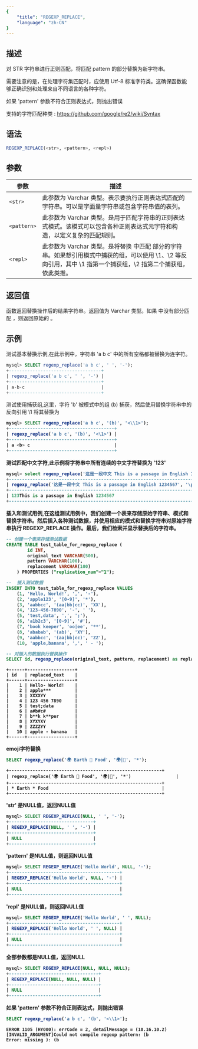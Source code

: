 ```yaml
---
{
    "title": "REGEXP_REPLACE",
    "language": "zh-CN"
}
---
```


## 描述

对 STR 字符串进行正则匹配，将匹配 pattern 的部分替换为新字符串。

需要注意的是，在处理字符集匹配时，应使用 Utf-8 标准字符类。这确保函数能够正确识别和处理来自不同语言的各种字符。

如果 'pattern' 参数不符合正则表达式，则抛出错误

支持的字符匹配种类 : https://github.com/google/re2/wiki/Syntax

## 语法

```sql
REGEXP_REPLACE(<str>, <pattern>, <repl>)
```

## 参数

| 参数 | 描述 |
| -- | -- |
| `<str>` | 此参数为 Varchar 类型。表示要执行正则表达式匹配的字符串。可以是字面量字符串或包含字符串值的表列。|
| `<pattern>` | 此参数为 Varchar 类型。是用于匹配字符串的正则表达式模式。该模式可以包含各种正则表达式元字符和构造，以定义复杂的匹配规则。|
| `<repl>` | 此参数为 Varchar 类型。是将替换 <str> 中匹配 <pattern> 部分的字符串。如果想引用模式中捕获的组，可以使用 \1、\2 等反向引用，其中 \1 指第一个捕获组，\2 指第二个捕获组，依此类推。|

## 返回值

函数返回替换操作后的结果字符串。返回值为 Varchar 类型。如果 <str> 中没有部分匹配 <pattern> ，则返回原始的 <str>。

## 示例

测试基本替换示例,在此示例中，字符串 'a b c' 中的所有空格都被替换为连字符。

```sql
mysql> SELECT regexp_replace('a b c', ' ', '-');
+-----------------------------------+
| regexp_replace('a b c', ' ', '-') |
+-----------------------------------+
| a-b-c                             |
+-----------------------------------+
```
测试使用捕获组,这里，字符 'b' 被模式中的组 (b) 捕获，然后使用替换字符串中的反向引用 \1 将其替换为<b>

```sql
mysql> SELECT regexp_replace('a b c', '(b)', '<\\1>');
+----------------------------------------+
| regexp_replace('a b c', '(b)', '<\1>') |
+----------------------------------------+
| a <b> c                                |
+----------------------------------------+
```
测试匹配中文字符,此示例将字符串中所有连续的中文字符替换为 '123'

```sql
mysql> select regexp_replace('这是一段中文 This is a passage in English 1234567', '\\p{Han}+', '123');
+---------------------------------------------------------------------------------------------+
| regexp_replace('这是一段中文 This is a passage in English 1234567', '\p{Han}+', '123')       |
+---------------------------------------------------------------------------------------------+
| 123This is a passage in English 1234567                                                     |
+---------------------------------------------------------------------------------------------+
```

插入和测试用例,在这组测试用例中，我们创建一个表来存储原始字符串、模式和替换字符串。然后插入各种测试数据，并使用相应的模式和替换字符串对原始字符串执行 REGEXP_REPLACE 操作。最后，我们检索并显示替换后的字符串。

```sql
-- 创建一个表来存储测试数据
CREATE TABLE test_table_for_regexp_replace (
        id INT,
        original_text VARCHAR(500),
        pattern VARCHAR(100),
        replacement VARCHAR(100)
    ) PROPERTIES ("replication_num"="1");

--  插入测试数据
INSERT INTO test_table_for_regexp_replace VALUES
    (1, 'Hello, World!', ',', '-'),    
    (2, 'apple123', '[0-9]', '*'),    
    (3, 'aabbcc', '(aa|bb|cc)', 'XX'),         
    (4, '123-456-7890', '-', ' '), 
    (5, 'test,data', ',', ';'),              
    (6, 'a1b2c3', '[0-9]', '#'),         
    (7, 'book keeper', 'oo|ee', '**'),        
    (8, 'ababab', '(ab)', 'XY'),       
    (9, 'aabbcc', '(aa|bb|cc)', 'ZZ'),         
    (10, 'apple,banana', ',', ' - ');

-- 对插入的数据执行替换操作
SELECT id, regexp_replace(original_text, pattern, replacement) as replaced_text FROM test_table_for_regexp_replace ORDER BY id;
```

```text
+------+------------------+
| id   | replaced_text    |
+------+------------------+
|    1 | Hello- World!    |
|    2 | apple***         |
|    3 | XXXXYY           |
|    4 | 123 456 7890     |
|    5 | test;data        |
|    6 | a#b#c#           |
|    7 | b**k k**per      |
|    8 | XYXYXY           |
|    9 | ZZZZYY           |
|   10 | apple - banana   |
+------+------------------+
```


emoji字符替换

```sql
SELECT regexp_replace('🌍 Earth 🍔 Food', '🌍|🍔', '*');
```

```text
+----------------------------------------------------------+
| regexp_replace('🌍 Earth 🍔 Food', '🌍|🍔', '*')                 |
+----------------------------------------------------------+
| * Earth * Food                                           |
+----------------------------------------------------------+
```


'str' 是NULL值，返回NULL值

```sql
mysql> SELECT REGEXP_REPLACE(NULL, ' ', '-');
+--------------------------------+
| REGEXP_REPLACE(NULL, ' ', '-') |
+--------------------------------+
| NULL                           |
+--------------------------------+
```

'pattern' 是NULL值，则返回NULL值

```sql
mysql> SELECT REGEXP_REPLACE('Hello World', NULL, '-');
+------------------------------------------+
| REGEXP_REPLACE('Hello World', NULL, '-') |
+------------------------------------------+
| NULL                                     |
+------------------------------------------+
```

'repl' 是NULL值，则返回NULL值

```sql
mysql> SELECT REGEXP_REPLACE('Hello World', ' ', NULL);
+------------------------------------------+
| REGEXP_REPLACE('Hello World', ' ', NULL) |
+------------------------------------------+
| NULL                                     |
+------------------------------------------+
```

全部参数都是NULL值，返回NULL

```sql
mysql> SELECT REGEXP_REPLACE(NULL, NULL, NULL);
+----------------------------------+
| REGEXP_REPLACE(NULL, NULL, NULL) |
+----------------------------------+
| NULL                             |
+----------------------------------+
```

如果 'pattern' 参数不符合正则表达式，则抛出错误

```sql
SELECT regexp_replace('a b c', '(b', '<\\1>');
```

```text
ERROR 1105 (HY000): errCode = 2, detailMessage = (10.16.10.2)[INVALID_ARGUMENT]Could not compile regexp pattern: (b
Error: missing ): (b

```